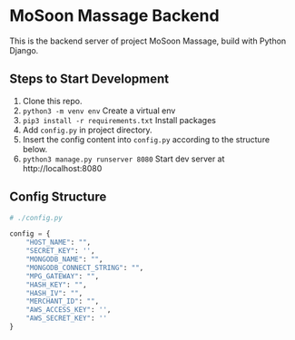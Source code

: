 # MoSoon Massage Backend

This is the backend server of project MoSoon Massage, build with Python Django.

## Steps to Start Development

1. Clone this repo.
2. `python3 -m venv env` Create a virtual env
3. `pip3 install -r requirements.txt` Install packages
4. Add `config.py` in project directory.
5. Insert the config content into `config.py` according to the structure below.
6. `python3 manage.py runserver 8080` Start dev server at http://localhost:8080

## Config Structure

```python
# ./config.py

config = {
    "HOST_NAME": "",
    "SECRET_KEY": '',
    "MONGODB_NAME": "",
    "MONGODB_CONNECT_STRING": "",
    "MPG_GATEWAY": "",
    "HASH_KEY": "",
    "HASH_IV": "",
    "MERCHANT_ID": "",
    "AWS_ACCESS_KEY": '',
    "AWS_SECRET_KEY": ''
}
```
